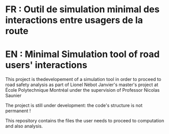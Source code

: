 # FR : Outil de simulation minimal des interactions entre usagers de la route
# EN : Minimal Simulation tool of road users' interactions


This project is thedevelopement of a simulation tool in order to proceed to road safety analysis as part of Lionel Nébot Janvier's master's project at École Polytechnique Montréal under the supervision of Professor Nicolas Saunier 

The project is still under development: the code's structure is not permanent !

This repository contains the files the user needs to proceed to computation and also analysis.


